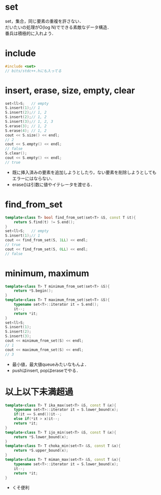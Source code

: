 # set
set，集合，同じ要素の重複を許さない．  
だいたいの処理がO(log N)でできる素敵なデータ構造．  
番兵は積極的に入れよう．

# include
```cpp
#include <set>
// bits/stdc++.hにも入ってる
```

# insert, erase, size, empty, clear
```cpp
set<ll>S;   // empty
S.insert(1);// 1
S.insert(2);// 1, 2
S.insert(2);// 1, 2
S.insert(3);// 1, 2, 3
S.erase(3); // 1, 2
S.erase(4); // 1, 2
cout << S.size() << endl;
// 2
cout << S.empty() << endl;
// false
S.clear();
cout << S.empty() << endl;
// true
```
- 既に挿入済みの要素を追加しようとしたり，ない要素を削除しようとしてもエラーにはならない．
- erase()は引数に値やイテレータを渡せる．

# find_from_set
```cpp
template<class T> bool find_from_set(set<T> &S, const T &t){
    return S.find(t) != S.end();
}
set<ll>S;   // empty
S.insert(1);// 1
cout << find_from_set(S, 1LL) << endl;
// true
cout << find_from_set(S, 0LL) << endl;
// false
```

# minimum, maximum
```cpp
template<class T> T minimum_from_set(set<T> &S){
    return *S.begin();
}
template<class T> T maximum_from_set(set<T> &S){
    typename set<T>::iterator it = S.end();
    it--;
    return *it;
}
set<ll>S;
S.insert(1);
S.insert(2);
S.insert(3);
cout << minimum_from_set(S) << endl;
// 1
cout << maximum_from_set(S) << endl;
// 3
```
- 最小値，最大値queueみたいなもんよ．
- pushはinsert, popはeraseでやる．

# 以上以下未満超過
```cpp
template<class T> T ika_max(set<T> &S, const T &x){
    typename set<T>::iterator it = S.lower_bound(x);
    if(it == S.end())it--;
    else if(*it > x)it--;
    return *it;
}
template<class T> T ijo_min(set<T> &S, const T &x){
    return *S.lower_bound(x);
}
template<class T> T choka_min(set<T> &S, const T &x){
    return *S.upper_bound(x);
}
template<class T> T miman_max(set<T> &S, const T &x){
    typename set<T>::iterator it = S.lower_bound(x);
    it--;
    return *it;
}
```
- くそ便利
